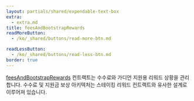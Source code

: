 ```yaml
---
layout: partials/shared/expendable-text-box
extra:
  - extra.md
title: feesAndBootstrapRewards
readMoreButton:
  - /ko/_shared/buttons/read-more-btn.md

readLessButton:
  - /ko/_shared/buttons/read-less-btn.md
border: true
---
```


[feesAndBootstrapRewards](https://etherscan.io/0xda7e381544Fc73cad7D9E63C86e561452b9B9E9C) 컨트랙트는 수수료와 가디언 지원용 리워드 상황을 관리합니다. 수수료 및 지원금 보상 아키텍처는 스테이킹 리워드 컨트랙트와 유사한 설계로 이루어져 있습니다.
